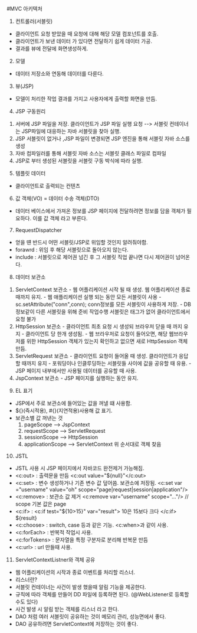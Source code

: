 #MVC 아키텍처
1. 컨트롤러(서블릿)
  - 클라이언트 요청 받았을 때 요청에 대해 해당 모델 컴포넌트를 호출.
  - 클라이언트가 보낸 데이터 가 있다면 전달하기 쉽게 데이터 가공.
  - 결과를 뷰에 전달에 화면생성하게. 
  
2. 모델
  - 데이터 저장소와 연동해 데이터를 다룬다. 
  
3. 뷰(JSP)
  - 모델이 처리한 작업 결과를 가지고 사용자에게 출력할 화면을 만듬. 

4. JSP 구동원리
  1) 서버에 JSP 파일을 저장. 클라이언트가 JSP 파일 실행 요청 --> 서블릿 컨테이너는 JSP파일에 대응하는 자바 서블릿을 찾아 실행.
  2) JSP 서블릿이 없거나  ,JSP 파일이 변경되면 JSP 엔진을 통해 서블릿 자바 소스를 생성
  3) 자바 컴파일러를 통해 서블릿 자바 소스는 서블릿 클래스 파일로 컴파일
  4) JSP로 부터 생성된 서블릿을 서블릿 구동 박식에 따라 실행.
  
5. 템플릿 데이터
  - 클라이언트로 출력되는 컨텐츠
  
6. 값 객체(VO) = 데이터 수송 객체(DTO)
  - 데이터 베이스에서 가져온 정보를 JSP 페이지에 전달하려면 정보를 담을 객체가 필요하다. 이를 값 객체 라고 부른다. 
  
7. RequestDispatcher
  - 얻을 떈 반드시 어떤 서블릿/JSP로 위임할 것인지 알려줘야함.
  - forawrd : 위임 후 해당 서블릿으로 돌아오지 않는다.
  - include : 서블릿으로 제어권 넘긴 후 그 서블릿 직업 끝나면 다시 제어권이 넘어온다. 
  
8. 데이터 보관소
  1) ServletContext 보관소
    - 웹 어플리케이션 시작 될 때 생성. 웹 어플리케이션 종료때까지 유지. 
    - 웹 애플리케이션 실행 되는 동안 모든 서블릿이 사용
    - sc.setAttribute("conn",conn);  conn정보를 모든 서블릿이 사용하게 저장.
    - DB 정보같이 다른 서블릿을 위해 준비 작업수행 서블릿은 <servlet-mapping> 태그가 없어 클라이언트에서 요청 불가
  2) HttpSession 보관소
    - 클라이언트 최초 요청 시 생성되 브라우저 닫을 때 까지 유지
    - 클라이언트 당 한개 생성됨. 
    - 웹 브라우저로 요청이 들어오면, 해당 웹브라우저를 위한 HttpSession 객체가 있는지 확인하고 없으면 새로 HttpSession 객체 만듬.
  3) ServletRequest 보관소
    - 클라이언트 요청이 들어올 때 생성. 클라이언트가 응답할 때까지 유지
    - 포워딩이나 인클루딩하는 서블릿들 사이에 값을 공유할 때 유용.
    - JSP 페이지 내부에서만 사용될 데이터를 공유할 때 사용.
  4) JspContext 보관소
    - JSP 페이지를 실행하는 동안 유지. 
    
9. EL 표기
  - JSP에서 주로 보관소에 들어있는 값을 꺼낼 떄 사용함. 
  - ${}(즉시적용), #{}(지연적용)사용해 값 표기. 
  - 보관소별 값 꺼낸는 것
    1) pageScope --> JspContext
    2) requestScope --> ServletRequest
    3) sessionScope --> HttpSession
    4) applicationScope --> ServletContext
         위 순서대로 객체 찾음

10. JSTL
  - JSTL 사용 시 JSP 페이지에서 자바코드 완전제거 가능해짐.
  - <c:out> : 출력문을 만듬
      <c:out value="${null}"</c:out>
  - <c:set> : 변수 생성하거나 기존 변수 값 덮어씀. 보관소에 저장됨. 
      <c:set var ="username" value="oh" scope="page|request|session|application"/>
  - <c:remove> : 보관소 값 제거 
      <c:remove var="username" scope="..."/> // scope 기본 값은 page
  - <c:if> : 
      <c:if test="${10>15}" var="result">
        10은 15보다 크다
      </c:if>
      ${result}
  - <c:choose> : switch, case 등과 같은 기능. <c:when>과 같이 사용. 
  - <c:forEach> : 반복적 작업시 사용. 
  - <c:forTokens> : 문자열을 특정 구분자로 분리해 반복문 만듬
  - <c:url> : url 만들때 사용. 
  
11. ServletContextListner와 객체 공유
  - 웹 어플리케이션의 시작과 종료 이벤트를 처리할 리스너.
  - 리스너란?
   - 서블릿 컨테이너는 사건이 발생 했을때 알림 기능을 제공한다. 
   - 규칙에 따라 객체를 만들어 DD 파일에 등록하면 된다. (@WebListener로 등록할 수도 있다)
   - 사건 발생 시 알림 받는 객체를 리스너 라고 한다. 
  - DAO 처럼 여러 서블릿이 공유하는 것이 메모리 관리, 성능면에서 좋다.
  - DAO 공유하려면 ServletContext에 저장하는 것이 좋다. 